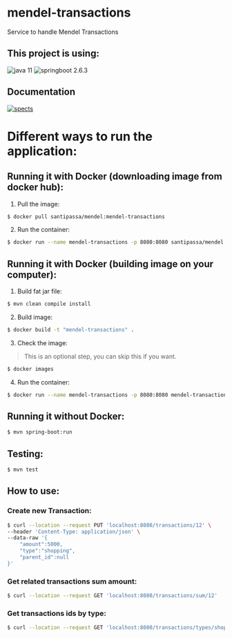 # mendel-transactions

Service to handle Mendel Transactions

## This project is using:

![java 11](https://img.shields.io/badge/java-11-orange.svg)
![springboot 2.6.3](https://img.shields.io/badge/springboot-2.5.6-272822.svg)

## Documentation

[![spects](https://img.shields.io/badge/specs-%E2%9D%A4-green.svg)](http://localhost:8080/swagger-ui.html)

# Different ways to run the application:

## Running it with Docker (downloading image from docker hub):

1. Pull the image:

```bash 
$ docker pull santipassa/mendel:mendel-transactions
```

2. Run the container:

```bash 
$ docker run --name mendel-transactions -p 8080:8080 santipassa/mendel:mendel-transactions
```

## Running it with Docker (building image on your computer):

1. Build fat jar file:

```bash 
$ mvn clean compile install 
```

2. Build image:

```bash 
$ docker build -t "mendel-transactions" . 
```

3. Check the image:

> This is an optional step, you can skip this if you want.

``` bash 
$ docker images 
```

4. Run the container:

``` bash 
$ docker run --name mendel-transactions -p 8080:8080 mendel-transactions:latest 
```

## Running it without Docker:

```bash 
$ mvn spring-boot:run 
```

## Testing:

```bash 
$ mvn test 
```

## How to use:

### Create new Transaction:
``` bash
$ curl --location --request PUT 'localhost:8080/transactions/12' \
--header 'Content-Type: application/json' \
--data-raw '{
    "amount":5000,
    "type":"shopping",
    "parent_id":null
}'
```

### Get related transactions sum amount:
``` bash
$ curl --location --request GET 'localhost:8080/transactions/sum/12'
```
### Get transactions ids by type:
``` bash
$ curl --location --request GET 'localhost:8080/transactions/types/shopping'
```
